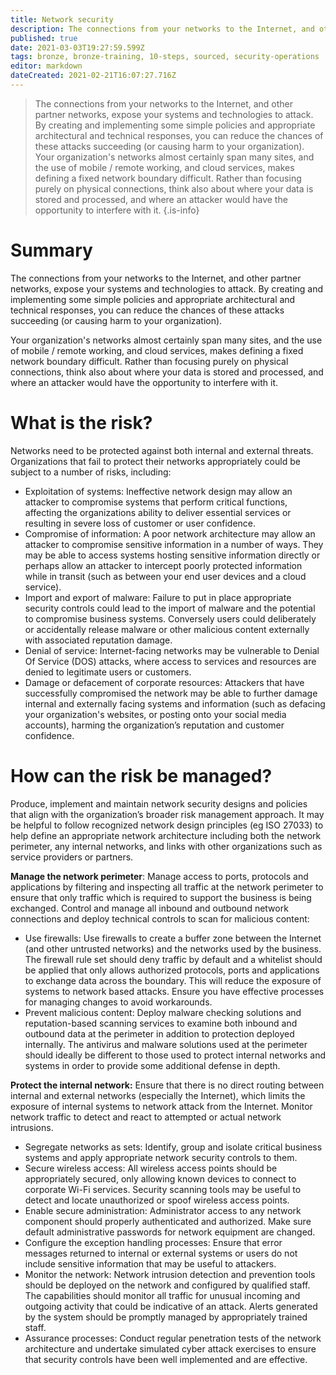 ```yaml
---
title: Network security
description: The connections from your networks to the Internet, and other partner networks, expose your systems and technologies to attack. 
published: true
date: 2021-03-03T19:27:59.599Z
tags: bronze, bronze-training, 10-steps, sourced, security-operations
editor: markdown
dateCreated: 2021-02-21T16:07:27.716Z
---
```


> The connections from your networks to the Internet, and other partner networks, expose your systems and technologies to attack. By creating and implementing some simple policies and appropriate architectural and technical responses, you can reduce the chances of these attacks succeeding (or causing harm to your organization). Your organization's networks almost certainly span many sites, and the use of mobile / remote working, and cloud services, makes defining a fixed network boundary difficult. Rather than focusing purely on physical connections, think also about where your data is stored and processed, and where an attacker would have the opportunity to interfere with it.
{.is-info}


# Summary
The connections from your networks to the Internet, and other partner networks, expose your systems and technologies to attack. By creating and implementing some simple policies and appropriate architectural and technical responses, you can reduce the chances of these attacks succeeding (or causing harm to your organization).

Your organization's networks almost certainly span many sites, and the use of mobile / remote working, and cloud services, makes defining a fixed network boundary difficult. Rather than focusing purely on physical connections, think also about where your data is stored and processed, and where an attacker would have the opportunity to interfere with it.

# What is the risk?
Networks need to be protected against both internal and external threats. Organizations that fail to protect their networks appropriately could be subject to a number of risks, including:

- Exploitation of systems: Ineffective network design may allow an attacker to compromise systems that perform critical functions, affecting the organizations ability to deliver essential services or resulting in severe loss of customer or user confidence.
- Compromise of information: A poor network architecture may allow an attacker to compromise sensitive information in a number of ways. They may be able to access systems hosting sensitive information directly or perhaps allow an attacker to intercept poorly protected information while in transit (such as between your end user devices and a cloud service).
- Import and export of malware: Failure to put in place appropriate security controls could lead to the import of malware and the potential to compromise business systems. Conversely users could deliberately or accidentally release malware or other malicious content externally with associated reputation damage.
- Denial of service: Internet-facing networks may be vulnerable to Denial Of Service (DOS) attacks, where access to services and resources are denied to legitimate users or customers.
- Damage or defacement of corporate resources: Attackers that have successfully compromised the network may be able to further damage internal and externally facing systems and information (such as defacing your organization's websites, or posting onto your social media accounts), harming the organization’s reputation and customer confidence.

# How can the risk be managed?
Produce, implement and maintain network security designs and policies that align with the organization’s broader risk management approach. It may be helpful to follow recognized network design principles (eg ISO 27033) to help define an appropriate network architecture including both the network perimeter, any internal networks, and links with other organizations such as service providers or partners.

**Manage the network perimeter**: Manage access to ports, protocols and applications by filtering and inspecting all traffic at the network perimeter to ensure that only traffic which is required to support the business is being exchanged. Control and manage all inbound and outbound network connections and deploy technical controls to scan for malicious content:

- Use firewalls: Use firewalls to create a buffer zone between the Internet (and other untrusted networks) and the networks used by the business. The firewall rule set should deny traffic by default and a whitelist should be applied that only allows authorized protocols, ports and applications to exchange data across the boundary. This will reduce the exposure of systems to network based attacks. Ensure you have effective processes for managing changes to avoid workarounds.
- Prevent malicious content: Deploy malware checking solutions and reputation-based scanning services to examine both inbound and outbound data at the perimeter in addition to protection deployed internally. The antivirus and malware solutions used at the perimeter should ideally be different to those used to protect internal networks and systems in order to provide some additional defense in depth.

**Protect the internal network:** Ensure that there is no direct routing between internal and external networks (especially the Internet), which limits the exposure of internal systems to network attack from the Internet. Monitor network traffic to detect and react to attempted or actual network intrusions.

- Segregate networks as sets: Identify, group and isolate critical business systems and apply appropriate network security controls to them.
- Secure wireless access: All wireless access points should be appropriately secured, only allowing known devices to connect to corporate Wi-Fi services. Security scanning tools may be useful to detect and locate unauthorized or spoof wireless access points.
- Enable secure administration: Administrator access to any network component should properly authenticated and authorized. Make sure default administrative passwords for network equipment are changed.
- Configure the exception handling processes: Ensure that error messages returned to internal or external systems or users do not include sensitive information that may be useful to attackers.
- Monitor the network: Network intrusion detection and prevention tools should be deployed on the network and configured by qualified staff. The capabilities should monitor all traffic for unusual incoming and outgoing activity that could be indicative of an attack. Alerts generated by the system should be promptly managed by appropriately trained staff.
- Assurance processes: Conduct regular penetration tests of the network architecture and undertake simulated cyber attack exercises to ensure that security controls have been well implemented and are effective.
